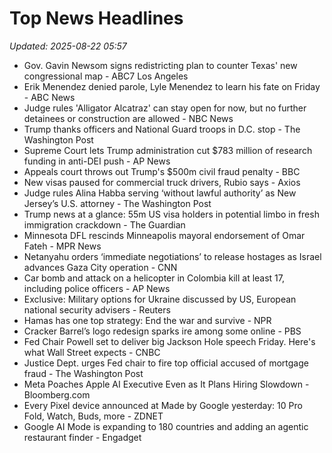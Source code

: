 # Top News Headlines

_Updated: 2025-08-22 05:57_

- Gov. Gavin Newsom signs redistricting plan to counter Texas' new congressional map - ABC7 Los Angeles
- Erik Menendez denied parole, Lyle Menendez to learn his fate on Friday - ABC News
- Judge rules 'Alligator Alcatraz' can stay open for now, but no further detainees or construction are allowed - NBC News
- Trump thanks officers and National Guard troops in D.C. stop - The Washington Post
- Supreme Court lets Trump administration cut $783 million of research funding in anti-DEI push - AP News
- Appeals court throws out Trump's $500m civil fraud penalty - BBC
- New visas paused for commercial truck drivers, Rubio says - Axios
- Judge rules Alina Habba serving ‘without lawful authority’ as New Jersey’s U.S. attorney - The Washington Post
- Trump news at a glance: 55m US visa holders in potential limbo in fresh immigration crackdown - The Guardian
- Minnesota DFL rescinds Minneapolis mayoral endorsement of Omar Fateh - MPR News
- Netanyahu orders ‘immediate negotiations’ to release hostages as Israel advances Gaza City operation - CNN
- Car bomb and attack on a helicopter in Colombia kill at least 17, including police officers - AP News
- Exclusive: Military options for Ukraine discussed by US, European national security advisers - Reuters
- Hamas has one top strategy: End the war and survive - NPR
- Cracker Barrel’s logo redesign sparks ire among some online - PBS
- Fed Chair Powell set to deliver big Jackson Hole speech Friday. Here's what Wall Street expects - CNBC
- Justice Dept. urges Fed chair to fire top official accused of mortgage fraud - The Washington Post
- Meta Poaches Apple AI Executive Even as It Plans Hiring Slowdown - Bloomberg.com
- Every Pixel device announced at Made by Google yesterday: 10 Pro Fold, Watch, Buds, more - ZDNET
- Google AI Mode is expanding to 180 countries and adding an agentic restaurant finder - Engadget